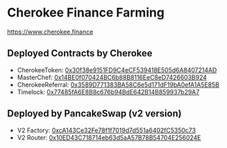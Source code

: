 # Cherokee Finance Farming

https://www.cherokee.finance

## Deployed Contracts by Cherokee

- CherokeeToken: [0x30f38e9151FD9C4eCF539418E505d6A8407214AD](https://bscscan.com/address/0x30f38e9151FD9C4eCF539418E505d6A8407214AD)
- MasterChef: [0x14BE0f070424BC6b88B8116EeC8eD7426603B924](https://bscscan.com/address/0x14BE0f070424BC6b88B8116EeC8eD7426603B924)
- CherokeeReferral: [0x3589D771383BA58C6e5d171dF19bA0efA1A5E85B](https://bscscan.com/address/0x3589D771383BA58C6e5d171dF19bA0efA1A5E85B)
- Timelock: [0x77485fA6E8B8c676b94BdE642B14B859937b29A7](https://bscscan.com/address/0x77485fA6E8B8c676b94BdE642B14B859937b29A7)

## Deployed by PancakeSwap (v2 version)

- V2 Factory: [0xcA143Ce32Fe78f1f7019d7d551a6402fC5350c73](https://bscscan.com/address/0xcA143Ce32Fe78f1f7019d7d551a6402fC5350c73)
- V2 Router:  [0x10ED43C718714eb63d5aA57B78B54704E256024E](https://bscscan.com/address/0x10ED43C718714eb63d5aA57B78B54704E256024E)
